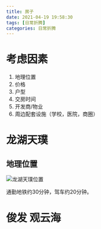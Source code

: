 ```yaml
---
title: 房子
date: 2021-04-19 19:58:30
tags: [日常折腾]
categories: 日常折腾
---
```

# 考虑因素
1. 地理位置
2. 价格
3. 户型
4. 交房时间
5. 开发商/物业
6. 周边配套设施（学校，医院，商圈）

# 龙湖天璞
## 地理位置
![龙湖天璞位置](https://pic.lufer.cc/images/2021/04/20/image.png)

通勤地铁约30分钟，驾车约20分钟。
# 俊发 观云海
